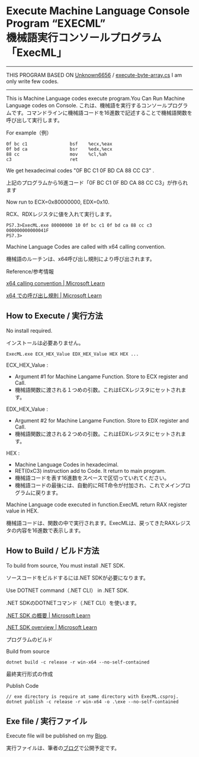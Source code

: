# Execute Machine Language Console Program “EXECML”<BR>機械語実行コンソールプログラム「ExecML」

---
THIS PROGRAM BASED ON 
[Unknown6656](https://gist.github.com/Unknown6656) / [execute-byte-array.cs](https://gist.github.com/Unknown6656/a42a810d4283208c3c21c632fb16c3f9)
I am only write few codes.

---

This is Machine Language codes execute program.You Can Run Machine Language codes on Console.
これは、機械語を実行するコンソールプログラムです。コマンドラインに機械語コードを16進数で記述することで機械語関数を呼び出して実行します。

For example（例）

    0f bc c1                bsf    %ecx,%eax
    0f bd ca                bsr    %edx,%ecx
    88 cc                   mov    %cl,%ah
    c3                      ret

We get hexadecimal codes "0F BC C1 0F BD CA 88 CC C3" .

上記のプログラムから16進コード「0F BC C1 0F BD CA 88 CC C3」が作られます

Now run to ECX=0x80000000, EDX=0x10.

RCX、RDXレジスタに値を入れて実行します。

    PS7.3>ExecML.exe 80000000 10 0f bc c1 0f bd ca 88 cc c3
    000000000000041F
    PS7.3>

Machine Language Codes are called with x64 calling convention.

機械語のルーチンは、x64呼び出し規則により呼び出されます。

Reference/参考情報

[x64 calling convention | Microsoft Learn](https://learn.microsoft.com/en-us/cpp/build/x64-calling-convention?view=msvc-170)

[x64 での呼び出し規則 | Microsoft Learn](https://learn.microsoft.com/ja-jp/cpp/build/x64-calling-convention?view=msvc-170)

## How to Execute / 実行方法
No install required.

インストールは必要ありません。

    ExecML.exe ECX_HEX_Value EDX_HEX_Value HEX HEX ...

ECX_HEX_Value : 
* Argument #1 for Machine Langame Function. Store to ECX register and Call.
* 機械語関数に渡される１つめの引数。これはECXレジスタにセットされます。

EDX_HEX_Value : 
* Argument #2 for Machine Langame Function. Store to EDX register and Call.
* 機械語関数に渡される２つめの引数。これはEDXレジスタにセットされます。

HEX : 
* Machine Language Codes in hexadecimal.
* RET(0xC3) instruction add to Code. It return to main program.
*    機械語コードを表す16進数をスペースで区切っていれてください。
*    機械語コードの最後には、自動的にRET命令が付加され、これでメインプログラムに戻ります。

Machine Language code executed in function.ExecML return RAX register value in HEX.

機械語コードは、関数の中で実行されます。ExecMLは、戻ってきたRAXレジスタの内容を16進数で表示します。

## How to Build / ビルド方法

To build from source, You must install .NET SDK.

ソースコードをビルドするには.NET SDKが必要になります。

Use DOTNET command（.NET CLI） in .NET SDK.

.NET SDKのDOTNETコマンド（.NET CLI）を使います。

[.NET SDK の概要 | Microsoft Learn](https://learn.microsoft.com/ja-jp/dotnet/core/sdk)

[.NET SDK overview | Microsoft Learn]( https://learn.microsoft.com/en-US/dotnet/core/sdk)

プログラムのビルド

Build from source

    dotnet build -c release -r win-x64 --no-self-contained

最終実行形式の作成

Publish Code

    // exe directory is require at same directory with ExecML.csproj.
    dotnet publish -c release -r win-x64 -o .\exe --no-self-contained

## Exe file / 実行ファイル
Execute file will be published on my [Blog](https://shinjishioda.blogspot.com/).

実行ファイルは、筆者の[ブログ](https://shinjishioda.blogspot.com/)で公開予定です。